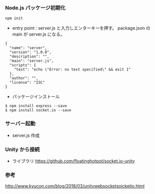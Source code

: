 ### Node.js パッケージ初期化

```
npm init
```

- entry point : server.js と入力しエンターキーを押す。
  package.json の main が server.js になる。

```
{
  "name": "server",
  "version": "1.0.0",
  "description": "",
  "main": "server.js",
  "scripts": {
    "test": "echo \"Error: no test specified\" && exit 1"
  },
  "author": "",
  "license": "ISC"
}
```

- パッケージインストール

```
$ npm install express --save
$ npm install socket.io --save
```

### サーバー起動

- server.js 作成

### Unity から接続

- ライブラリ
  https://github.com/floatinghotpot/socket.io-unity

### 参考

http://www.kyucon.com/blog/2018/03/unitywebsocketsoicketio.html
